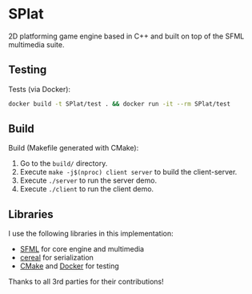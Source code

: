 # SPlat

2D platforming game engine based in C++ and built on top of the SFML multimedia suite.

## Testing

Tests (via Docker):

```bash
docker build -t SPlat/test . && docker run -it --rm SPlat/test
```

## Build

Build (Makefile generated with CMake):

1. Go to the `build/` directory.
2. Execute `make -j$(nproc) client server` to build the client-server.
3. Execute `./server` to run the server demo.
4. Execute `./client` to run the client demo.

## Libraries

I use the following libraries in this implementation:
* [SFML](https://www.sfml-dev.org/) for core engine and multimedia
* [cereal](https://uscilab.github.io/cereal/index.html) for serialization
* [CMake](https://cmake.org) and [Docker](https://www.docker.com) for testing

Thanks to all 3rd parties for their contributions!
